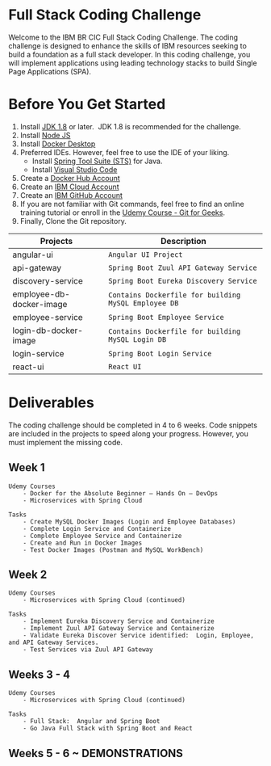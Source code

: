 # Full Stack Coding Challenge
Welcome to the IBM BR CIC Full Stack Coding Challenge.  The coding challenge is designed to enhance the skills of IBM resources seeking to build a foundation as a full stack developer.  In this coding challenge, you will implement applications using leading technology stacks to build Single Page Applications (SPA).


# Before You Get Started
1. Install [JDK 1.8](https://www.oracle.com/java/technologies/javase/javase-jdk8-downloads.html) or later.  &nbsp;JDK 1.8 is recommended for the challenge.
2. Install [Node JS](https://nodejs.org/en/download/)
3. Install [Docker Desktop](https://www.docker.com/products/docker-desktop)
4. Preferred IDEs.  However, feel free to use the IDE of your liking.
    * Install [Spring Tool Suite (STS)](https://spring.io/tools) for Java.
    * Install [Visual Studio Code](https://code.visualstudio.com/download)
5. Create a [Docker Hub Account](https://hub.docker.com/) 
6. Create an [IBM Cloud Account](https://cloud.ibm.com) 
7. Create an [IBM GitHub Account](https://github.ibm.com/) 
8. If you are not familiar with Git commands, feel free to find an online training tutorial or enroll in the [Udemy Course - Git for Geeks](https://ibm-learning.udemy.com/course/git-for-geeks/).
9. Finally, Clone the Git repository.


|Projects                 |Description                                          |
|-------------------------|-----------------------------------------------------|
|angular-ui               |`Angular UI Project`                                 |
|api-gateway              |`Spring Boot Zuul API Gateway Service`               |
|discovery-service        |`Spring Boot Eureka Discovery Service`               |
|employee-db-docker-image |`Contains Dockerfile for building MySQL Employee DB` |
|employee-service         |`Spring Boot Employee Service`                       |
|login-db-docker-image    |`Contains Dockerfile for building MySQL Login DB`    |
|login-service            |`Spring Boot Login Service`                          |
|react-ui                 |`React UI`                                           |


# Deliverables
The coding challenge should be completed in 4 to 6 weeks.  Code snippets are included in the projects to speed along your progress.  However, you must implement the missing code.

## Week 1
    Udemy Courses
        - Docker for the Absolute Beginner – Hands On – DevOps
        - Microservices with Spring Cloud
    
    Tasks
        - Create MySQL Docker Images (Login and Employee Databases)
        - Complete Login Service and Containerize
        - Complete Employee Service and Containerize
        - Create and Run in Docker Images
        - Test Docker Images (Postman and MySQL WorkBench)

## Week 2
    Udemy Courses
        - Microservices with Spring Cloud (continued)
    
    Tasks
        - Implement Eureka Discovery Service and Containerize
        - Implement Zuul API Gateway Service and Containerize
        - Validate Eureka Discover Service identified:  Login, Employee, and API Gateway Services.
        - Test Services via Zuul API Gateway

## Weeks 3 - 4
    Udemy Courses
        - Microservices with Spring Cloud (continued)
    
    Tasks
        - Full Stack:  Angular and Spring Boot
        - Go Java Full Stack with Spring Boot and React


## Weeks 5 - 6 ~ DEMONSTRATIONS

